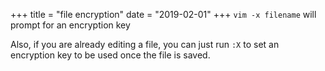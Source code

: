+++
title = "file encryption"
date = "2019-02-01"
+++
`vim -x filename` will prompt for an encryption key

Also, if you are already editing a file, you can just run `:X` to set an encryption key to be used once the file is saved.

